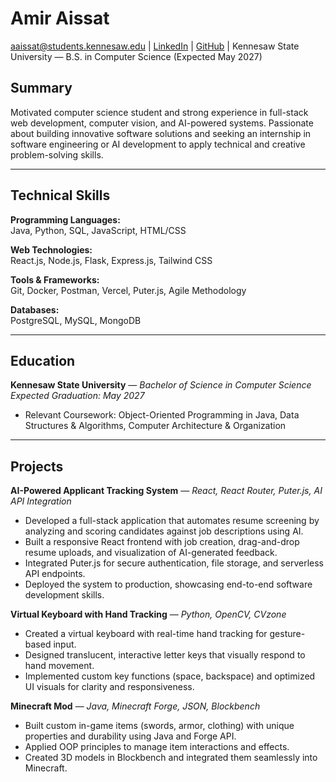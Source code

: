 # Amir Aissat

aaissat@students.kennesaw.edu | [LinkedIn](https://www.linkedin.com/in/amir-aissat-997b83327/) |
[GitHub](https://github.com/AmirAissat) | Kennesaw State University — B.S. in Computer Science (Expected May 2027)

## Summary
Motivated computer science student and strong experience in full-stack web development, computer vision, and AI-powered systems. Passionate about building innovative software solutions and seeking an internship in software engineering or AI development to apply technical and creative problem-solving skills.

---

## Technical Skills
**Programming Languages:**  
Java, Python, SQL, JavaScript, HTML/CSS

**Web Technologies:**  
React.js, Node.js, Flask, Express.js, Tailwind CSS

**Tools & Frameworks:**  
Git, Docker, Postman, Vercel, Puter.js, Agile Methodology

**Databases:**  
PostgreSQL, MySQL, MongoDB

---

## Education
**Kennesaw State University** — *Bachelor of Science in Computer Science*  
*Expected Graduation: May 2027*  
- Relevant Coursework: Object-Oriented Programming in Java, Data Structures & Algorithms, Computer Architecture & Organization
---

## Projects
**AI-Powered Applicant Tracking System** — *React, React Router, Puter.js, AI API Integration*  
- Developed a full-stack application that automates resume screening by analyzing and scoring candidates against job descriptions using AI. 
- Built a responsive React frontend with job creation, drag-and-drop resume uploads, and visualization of AI-generated feedback.
- Integrated Puter.js for secure authentication, file storage, and serverless API endpoints.
- Deployed the system to production, showcasing end-to-end software development skills.

**Virtual Keyboard with Hand Tracking** — *Python, OpenCV, CVzone*  
- Created a virtual keyboard with real-time hand tracking for gesture-based input.
- Designed translucent, interactive letter keys that visually respond to hand movement.
- Implemented custom key functions (space, backspace) and optimized UI visuals for clarity and responsiveness.

**Minecraft Mod** — *Java, Minecraft Forge, JSON, Blockbench*  
- Built custom in-game items (swords, armor, clothing) with unique properties and durability using Java and Forge API.
- Applied OOP principles to manage item interactions and effects.
- Created 3D models in Blockbench and integrated them seamlessly into Minecraft.
  
